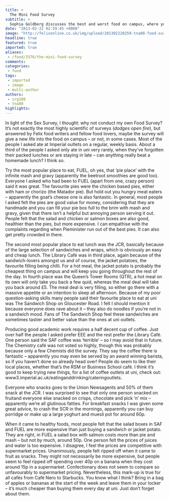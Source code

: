 ```yaml
---
title: >
  The Mini Food Survey
subtitle: >
  Sophia Goldberg discusses the best and worst food on campus, where you can get the best lunch or coffee and whether students are put off buying healthy foods because of the price tag.
date: "2013-02-22 02:59:45 +0000"
image: "http://felixonline.co.uk/img/upload/201302220259-tna08-food-survey.jpg"
headline: true
featured: true
imported: true
aliases:
 - /food/3376/the-mini-food-survey
comments:
categories:
 - food
tags:
 - imported
 - image
 - multi-author
authors:
 - srg109
 - tna08
highlights:
---
```


In light of the Sex Survey, I thought: why not conduct my own Food Survey? It’s not exactly the most highly scientific of surveys (*dodges open fire*), but answered by Felix food writers and fellow food lovers, maybe the survey will give a new life into the food on campus – or not, in some cases. Most of the people I asked ate at Imperial outlets on a regular, weekly basis. About a third of the people I asked only ate in uni very rarely, when they’ve forgotten their packed lunches or are staying in late – can anything really beat a homemade lunch? I think so.

Try the most popular place to eat, FUEL, oh yes, that ‘pie place’ with the infinite mash and gravy (apparently the beetroot smoothies are good too). Everyone I asked who had been to FUEL (apart from one, crazy person) said it was great. The favourite pies were the chicken based pies, either with ham or chorizo (the Matador pie). But hold out you hungry meat eaters – apparently the goat’s cheese one is also fantastic. In general, most people I asked felt the pies are good value for money, considering that they are handmade and you can fill your pie box full to the brim with mash and gravy, given that there isn’t a helpful but annoying person serving it out. People felt that the salad and chicken or salmon boxes are also good, healthier than the pies, but more expensive. I can empathise with the complaints regarding when Pieminister run out of the best pies. It can also get pretty crowded in there.

The second most popular place to eat lunch was the JCR, basically because of the large selection of sandwiches and wraps, which is obviously an easy and cheap lunch. The Library Café was in third place, again because of the sandwich-lovers amongst us and of course, the jacket potatoes, the favourite filling being chilli. For a hot meal, the jacket potato is probably the cheapest thing on campus and will keep you going throughout the rest of the day. In fourth place was the Queen’s Tower Rooms (QTR), a hot meal on its own will only take you back a few quid, whereas the meal deal will take you back around £5. The meal deal is very filling, so either go there with a massive appetite or an intention to sleep all afternoon. Because of my poor question-asking skills many people said their favourite place to eat at uni was The Sandwich Shop on Gloucester Road. I felt I should mention it because everyone does rave about it – they also do noodles if you’re not in a sandwich mood. Fans of The Sandwich Shop feel these sandwiches are sometimes tastier and better value than the ones at uni outlets.

Producing good academic work requires a half decent cup of coffee. Just over half the people I asked prefer EEE and the rest prefer the Library Café. One person said the SAF coffee was ‘terrible’ – so I may avoid that in future. The Chemistry café was not voted so highly, though this was probably because only a few Chemists did the survey. They say the coffee there is fantastic – apparently you may even be served by an award winning barista, so if you haven’t done so already head over! People do seem to like their local places, whether that’s the RSM or Business School café. I think it’s good to keep trying new things, for a list of coffee outlets at uni, check out: www3.imperial.ac.uk/eatinganddrinking/cateringoutlets.

Everyone who snacks goes to the Union Newsagents and 50% of them snack at the JCR. I was surprised to see that only one person snacked on fruitand everyone else snacked on crisps, chocolate and pick ‘n’ mix – apparently we’re all glutinous fatties. For breakfast snacks I was given some great advice, to crash the SCR in the mornings, apparently you can buy porridge or make up a large yoghurt and muesli pot for around 60p.

When it came to healthy foods, most people felt that the salad boxes in SAF and FUEL are more expensive than just buying a sandwich or jacket potato. They are right, in FUEL a salad box with salmon costs more than pie and mash – but not by much, around 50p. One person felt the prices of juices and water is too expensive. I disagree, I feel the prices are competitive with supermarket prices. Unanimously, people felt ripped off when it came to fruit as snacks. They might not necessarily be more expensive, but people seem to feel ripped off spending over 40p on a banana when they cost around 15p in a supermarket. Confectionary does not seem to compare so unfavourably to supermarket pricing. Nevertheless, this mark-up is true for all cafés from Café Nero to Starbucks. You know what I think? Bring in a bag of apples or bananas at the start of the week and leave them in your locker – it’s much cheaper than buying them every day at uni. Just don’t forget about them.
